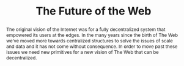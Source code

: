 ---
title: "The Future of the Web"
speaker: Mikeal Rogers
tags: ["Talk", "CascadiaJS 2018", "Mikeal Rogers"]
abstract: "The original vision of the Internet was for a fully decentralized system that empowered its users at the edges. In the many years since the birth of The Web we’ve moved more towards centralized structures to solve the issues of scale and data and it has not come without consequence. In order to move past these issues we need new primitives for a new vision of The Web that can be decentralized."
ytID: 83Gws-dPL8A
layout: talk
---